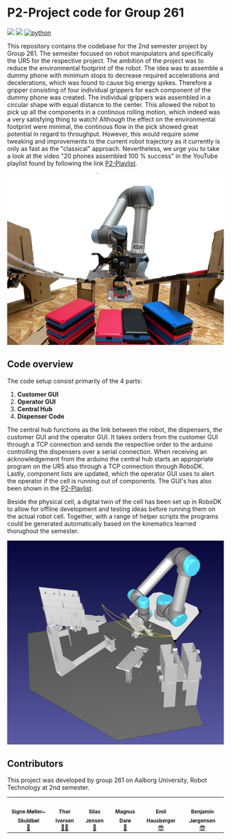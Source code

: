 # P2-Project code for Group 261
<a href="#sec_contributors"><img src="https://img.shields.io/badge/Authors-Group_261-blue.svg"></a> ![](https://img.shields.io/badge/C++-11-brightgreen.svg) [![python](https://img.shields.io/badge/Python-3.9-3776AB.svg?style=flat&logo=python&logoColor=white)](https://www.python.org)

This repository contains the codebase for the 2nd semester project by Group 261. The semester focused on robot manipulators and specifically the UR5 for the respective project. 
The ambition of the project was to reduce the environmental footprint of the robot. The idea was to assemble a dummy phone with minimum stops to decrease required accelerations and decelerations, which was found to
cause big energy spikes. Therefore a gripper consisting of four individual grippers for each component of the dummy phone was created. The individual grippers was assembled in a circular shape with equal distance
to the center. This allowed the robot to pick up all the components in a continous rolling motion, which indeed was a very satisfying thing to watch!
Although the effect on the environmental footprint were minimal, the continous flow in the pick showed great potential in regard to throughput. However, this would require some tweaking and improvements to the
current robot trajectory as it currently is only as fast as the "classical" approach. Nevertheless, we urge you to take a look at the video "20 phones assembled 100 % success" in the YouTube playlist found by
following the link [P2-Playlist](https://www.youtube.com/playlist?list=PLvF0YaCHe3KkmQyWYJX_KTgWdvqXj8dY-).

<img src="Images/FrontPage.png" width="640">

## Code overview
The code setup consist primarily of the 4 parts:
1.  **Customer GUI** 
2.  **Operator GUI**
3.  **Central Hub**
4.  **Dispenser Code**

The central hub functions as the link between the robot, the dispensers, the customer GUI and the operator GUI. It takes orders from the customer GUI through a TCP connection and sends the respective order to the arduino controlling
the dispensers over a serial connection. When receiving an acknowledgement from the arduino the central hub starts an appropriate program on the UR5 also through a TCP connection through RoboDK. Lastly, component
lists are updated, which the operator GUI uses to alert the operator if the cell is running out of components. The GUI's has also been shown in the [P2-Playlist](https://www.youtube.com/playlist?list=PLvF0YaCHe3KkmQyWYJX_KTgWdvqXj8dY-). 

Beside the physical cell, a digital twin of the cell has been set up in RoboDK to allow for offline development and testing ideas before running them on the actual robot cell. Together, with a range of helper scripts
the programs could be generated automatically based on the kinematics learned thorughout the semester. 

<img src="Images/Robot cell in RoboDK.png" width="640">

## Contributors
This project was developed by group 261 on Aalborg University, Robot Technology at 2nd semester.

<section id="sec_contributors">
<table>
  <tr> 
    <td align="center"><a target="_blank" rel="noreferrer noopener" href="https://github.com/signeskuldbol"><img src="https://avatars.githubusercontent.com/u/117270262?v=4" width="100px;" alt=""/><br/><sub><b>Signe Møller-Skuldbøl</b></sub></a></br><a href="gttps://github.com/signeskuldbol" title="">👧</a></td>
    <td align="center"><a target="_blank" rel="noreferrer noopener" href="https://github.com/thor2643"><img src="https://avatars.githubusercontent.com/u/66319719?v=4" width="100px;" alt=""/><br/><sub><b>Thor Iversen</b></sub></a></br><a href="gttps://github.com/thor2643" title="">👨‍🌾</a></td>
    <td align="center"><a target="_blank" rel="noreferrer noopener" href="https://github.com/silasjensen2001"><img src="https://avatars.githubusercontent.com/u/54105795?v=4" width="100px;" alt=""/><br/><sub><b>Silas Jensen</b></sub></a></br><a href="gttps://github.com/silasjensen2001" title="">🤠</a></td>
  <td align="center"><a target="_blank" rel="noreferrer noopener" href="https://github.com/Magnusdar"><img src="https://avatars.githubusercontent.com/u/74591165?v=4" width="100px;" alt=""/><br/><sub><b>Magnus Darø</b></sub></a></br><a href="gttps://github.com/Magnusdar" title="">🐻</a></td>
  <td align="center"><a target="_blank" rel="noreferrer noopener" href="https://github.com/TheRobotSkier"><img src="https://avatars.githubusercontent.com/u/121627019?v=4" width="100px;" alt=""/><br/><sub><b>Emil Hausberger</b></sub></a></br><a href="gttps://github.com/TheRobotSkier" title="">😎</a></td>
  <td align="center"><a target="_blank" rel="noreferrer noopener" href="https://github.com/bordlampe123"><img src="https://avatars.githubusercontent.com/u/104758251?v=4" width="100px;" alt=""/><br/><sub><b>Benjamin Jørgensen</b></sub></a></br><a href="gttps://github.com/bordlampe123" title="">😎</a></td>

  </tr>
</table>
